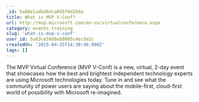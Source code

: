 ```yaml
---
_id: 5a88e1adbd6dca0d5f0d26da
title: What is MVP V-Conf?
url: http://mvp.microsoft.com/en-us/virtualconference.aspx
category: events-training
slug: 'what-is-mvp-v-conf'
user_id: 5a83ce59d6eb0005c4ecda2c
createdOn: '2015-04-25T14:30:46.000Z'
tags: []
---
```


The MVP Virtual Conference (MVP V-Conf) is a new, virtual, 2-day event that showcases how the best and brightest independent technology experts are using Microsoft technologies today. Tune in and see what the community of power users are saying about the mobile-first, cloud-first world of possibility with Microsoft re-imagined.
